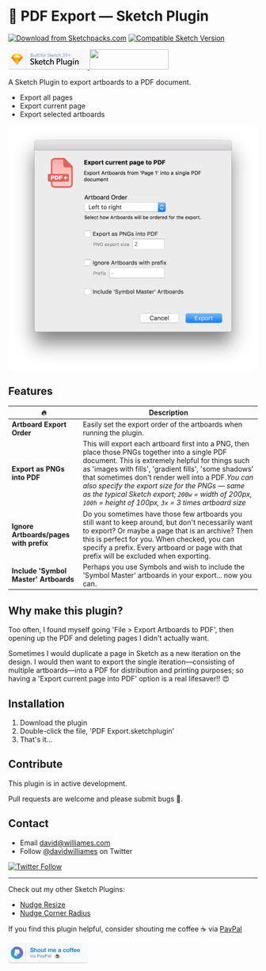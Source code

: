 # 📕 PDF Export — Sketch Plugin

[![Download from Sketchpacks.com](https://badges.sketchpacks.com/plugins/com.davidwilliames.sketch.pdf-export/version.svg)](https://api.sketchpacks.com/v1/plugins/com.davidwilliames.sketch.pdf-export/download) [![Compatible Sketch Version](https://badges.sketchpacks.com/plugins/com.davidwilliames.sketch.pdf-export/compatibility.svg)](https://sketchpacks.com/DWilliames/PDF-export-sketch-plugin)

<a href="https://www.sketchapp.com">
  <img width="160" height="41" src="images/sketch-badge.png" >
</a>
<a href="http://bit.ly/SketchRunnerWebsite">
  <img width="160" height="41" src="http://sketchrunner.com/img/badge_blue.png" >
</a>

A Sketch Plugin to export artboards to a PDF document.

* Export all pages
* Export current page
* Export selected artboards

![PDF Export Preferences](images/pdf-export2.png)


## Features

| 🔥 | Description |
| --- | --- |
| **Artboard Export Order** | Easily set the export order of the artboards when running the plugin. |
| **Export as PNGs into PDF** | This will export each artboard first into a PNG, then place those PNGs together into a single PDF document. This is extremely helpful for things such as 'images with fills', 'gradient fills', 'some shadows' that sometimes don't render well into a PDF.*You can also specify the export size for the PNGs — same as the typical Sketch export; `200w` = width of 200px, `100h` = height of 100px, `3x` = 3 times artboard size* |
| **Ignore Artboards/pages with prefix** | Do you sometimes have those few artboards you still want to keep around, but don't necessarily want to export? Or maybe a page that is an archive? Then this is perfect for you. When checked, you can specify a prefix. Every artboard or page with that prefix will be excluded when exporting. |
| **Include 'Symbol Master' Artboards** | Perhaps you use Symbols and wish to include the 'Symbol Master' artboards in your export... now you can. |


## Why make this plugin?

Too often, I found myself going 'File > Export Artboards to PDF', then opening up the PDF and deleting pages I didn't actually want.

Sometimes I would duplicate a page in Sketch as a new iteration on the design. I would then want to export the single iteration—consisting of multiple artboards—into a PDF for distribution and printing purposes; so having a 'Export current page into PDF' option is a real lifesaver!! 😍


## Installation

1. Download the plugin
2. Double-click the file, 'PDF Export.sketchplugin'
3. That's it...


## Contribute

This plugin is in active development.

Pull requests are welcome and please submit bugs 🐛.


## Contact

* Email <david@williames.com>
* Follow [@davidwilliames](https://twitter.com/davidwilliames) on Twitter

[![Twitter Follow](https://img.shields.io/twitter/follow/davidwilliames.svg?style=social&label=Follow)]()

---

Check out my other Sketch Plugins:
* [Nudge Resize](https://github.com/DWilliames/nudge-resize-sketch-plugin)
* [Nudge Corner Radius](https://github.com/DWilliames/nudge-corner-radius-sketch-plugin)

If you find this plugin helpful, consider shouting me coffee ☕️ via [PayPal](https://www.paypal.me/dtw/5)

<a href="https://www.paypal.me/dtw/5">
  <img width="160" height="41" src="images/paypal-badge.png" >
</a>
